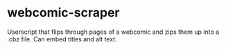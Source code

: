 # webcomic-scraper
Userscript that flips through pages of a webcomic and zips them up into a .cbz file. Can embed titles and alt text.
